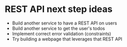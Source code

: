 # REST API next step ideas

- Build another service to have a REST API on users
- Build another service to get the user's todos
- Implement correct error validation (constraints)
- Try building a webpage that leverages that REST API
